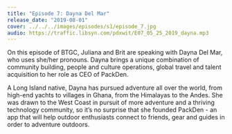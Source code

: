 ```yaml
---
title: "Episode 7: Dayna Del Mar"
release_date: "2019-08-01"
cover: ../../../images/episodes/s1/episode_7.jpg
audio: https://traffic.libsyn.com/pdxwit/E07_05_25_2019_dayna.mp3
---
```

On this episode of BTGC, Juliana and Brit are speaking with Dayna Del Mar, who uses she/her pronouns. Dayna brings a unique combination of community building, people and culture operations, global travel and talent acquisition to her role as CEO of PackDen. 

A Long Island native, Dayna has pursued adventure all over the world, from high-end yachts to villages in Ghana, from the Himalayas to the Andes. She was drawn to the West Coast in pursuit of more adventure and a thriving technology community, so it’s no surprise that she founded PackDen - an app that will help outdoor enthusiasts connect to friends, gear and guides in order to adventure outdoors.
